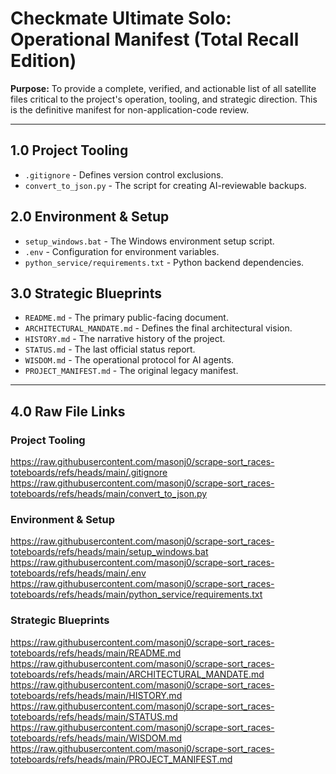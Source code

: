 # Checkmate Ultimate Solo: Operational Manifest (Total Recall Edition)

**Purpose:** To provide a complete, verified, and actionable list of all satellite files critical to the project's operation, tooling, and strategic direction. This is the definitive manifest for non-application-code review.

---

## 1.0 Project Tooling
*   `.gitignore` - Defines version control exclusions.
*   `convert_to_json.py` - The script for creating AI-reviewable backups.

## 2.0 Environment & Setup
*   `setup_windows.bat` - The Windows environment setup script.
*   `.env` - Configuration for environment variables.
*   `python_service/requirements.txt` - Python backend dependencies.

## 3.0 Strategic Blueprints
*   `README.md` - The primary public-facing document.
*   `ARCHITECTURAL_MANDATE.md` - Defines the final architectural vision.
*   `HISTORY.md` - The narrative history of the project.
*   `STATUS.md` - The last official status report.
*   `WISDOM.md` - The operational protocol for AI agents.
*   `PROJECT_MANIFEST.md` - The original legacy manifest.

---

## 4.0 Raw File Links

### Project Tooling
https://raw.githubusercontent.com/masonj0/scrape-sort_races-toteboards/refs/heads/main/.gitignore
https://raw.githubusercontent.com/masonj0/scrape-sort_races-toteboards/refs/heads/main/convert_to_json.py


### Environment & Setup
https://raw.githubusercontent.com/masonj0/scrape-sort_races-toteboards/refs/heads/main/setup_windows.bat
https://raw.githubusercontent.com/masonj0/scrape-sort_races-toteboards/refs/heads/main/.env
https://raw.githubusercontent.com/masonj0/scrape-sort_races-toteboards/refs/heads/main/python_service/requirements.txt

### Strategic Blueprints
https://raw.githubusercontent.com/masonj0/scrape-sort_races-toteboards/refs/heads/main/README.md
https://raw.githubusercontent.com/masonj0/scrape-sort_races-toteboards/refs/heads/main/ARCHITECTURAL_MANDATE.md
https://raw.githubusercontent.com/masonj0/scrape-sort_races-toteboards/refs/heads/main/HISTORY.md
https://raw.githubusercontent.com/masonj0/scrape-sort_races-toteboards/refs/heads/main/STATUS.md
https://raw.githubusercontent.com/masonj0/scrape-sort_races-toteboards/refs/heads/main/WISDOM.md
https://raw.githubusercontent.com/masonj0/scrape-sort_races-toteboards/refs/heads/main/PROJECT_MANIFEST.md
